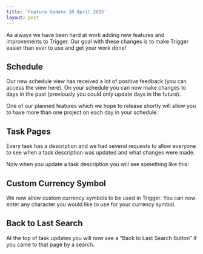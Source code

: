 ```yaml
---
title: 'Feature Update 10 April 2015'
layout: post
---
```


As always we have been hard at work adding new features and improvements to Trigger. Our goal with these changes is to make Trigger easier than ever to use and get your work done!

## Schedule

Our new schedule view has received a lot of positive feedback (you can access the view here). On your schedule you can now make changes to days in the past (previously you could only update days in the future).

One of our planned features which we hope to release shortly will allow you to have more than one project on each day in your schedule.

## Task Pages

Every task has a description and we had several requests to allow everyone to see when a task description was updated and what changes were made.

Now when you update a task description you will see something like this:


## Custom Currency Symbol

We now allow custom currency symbols to be used in Trigger. You can now enter any character you would like to use for your currency symbol.


## Back to Last Search

At the top of task updates you will now see a “Back to Last Search Button” if you came to that page by a search.


